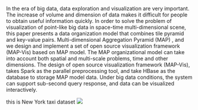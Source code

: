 In the era of big data, data exploration and visualization are very important. The increase of volume and dimension of data makes it difficult for people to obtain useful information quickly. In order to solve the problem of visualization of point-like big data in space-time multi-dimensional scene, this paper presents a data organization model that combines tile pyramid and key-value pairs. Multi-dimensional Aggregation Pyramid (MAP) , and we design and implement a set of open source visualization framework (MAP-Vis) based on MAP model. The MAP organizational model can take into account both spatial and multi-scale problems, time and other dimensions. The design of open source visualization framework (MAP-Vis), takes Spark as the parallel preprocessing tool, and take HBase as the database to storage MAP model data. Under big data conditions, the system can support sub-second query response, and data can be visualized interactively.


this is New York taxi dataset 
![](/img/nyc_taxi.gif)
